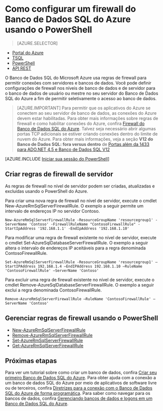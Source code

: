 <properties
	pageTitle="Como configurar um firewall do Banco de Dados SQL do Azure | Microsoft Azure"
	description="Saiba como configurar o firewall para endereços IP que acessam bancos de dados SQL do Azure."
	services="sql-database"
	documentationCenter=""
	authors="stevestein"
	manager="jhubbard"
	editor=""/>


<tags
	ms.service="sql-database"
	ms.workload="data-management"
	ms.tgt_pltfrm="na"
	ms.devlang="dotnet"
	ms.topic="article" 
	ms.date="05/09/2016"
	ms.author="sstein"/>


# Como configurar um firewall do Banco de Dados SQL do Azure usando o PowerShell


> [AZURE.SELECTOR]
- [Portal do Azure](sql-database-configure-firewall-settings.md)
- [TSQL](sql-database-configure-firewall-settings-tsql.md)
- [PowerShell](sql-database-configure-firewall-settings-powershell.md)
- [API REST](sql-database-configure-firewall-settings-rest.md)


O Banco de Dados SQL do Microsoft Azure usa regras de firewall para permitir conexões com servidores e bancos de dados. Você pode definir configurações de firewall nos níveis de banco de dados e de servidor para o banco de dados de usuário ou mestre no seu servidor do Banco de Dados SQL do Azure a fim de permitir seletivamente o acesso ao banco de dados.

> [AZURE.IMPORTANT] Para permitir que os aplicativos do Azure se conectem ao seu servidor de banco de dados, as conexões do Azure devem estar habilitadas. Para obter mais informações sobre regras de firewall e como habilitar conexões do Azure, confira [Firewall do Banco de Dados SQL do Azure](sql-database-firewall-configure.md). Talvez seja necessário abrir algumas portas TCP adicionais se estiver criando conexões dentro do limite de nuvem do Azure. Para obter mais informações, veja a seção **V12 do Banco de Dados SQL: fora versus dentro** de [Portas além da 1433 para ADO.NET 4.5 e Banco de Dados SQL V12](sql-database-develop-direct-route-ports-adonet-v12.md)


[AZURE.INCLUDE [Iniciar sua sessão do PowerShell](../../includes/sql-database-powershell.md)]

## Criar regras de firewall de servidor

As regras de firewall no nível de servidor podem ser criadas, atualizadas e excluídas usando o PowerShell do Azure.

Para criar uma nova regra de firewall no nível de servidor, execute o cmdlet New-AzureRmSqlServerFirewallRule. O exemplo a seguir permite um intervalo de endereços IP no servidor Contoso.
 
    New-AzureRmSqlServerFirewallRule -ResourceGroupName 'resourcegroup1' -ServerName 'Contoso' -FirewallRuleName "ContosoFirewallRule" -StartIpAddress '192.168.1.1' -EndIpAddress '192.168.1.10'		
 
Para modificar uma regra de firewall existente no nível de servidor, execute o cmdlet Set-AzureSqlDatabaseServerFirewallRule. O exemplo a seguir altera o intervalo de endereços IP aceitáveis para a regra denominada ContosoFirewallRule.
 
    Set-AzureRmSqlServerFirewallRule -ResourceGroupName 'resourcegroup1' –StartIPAddress 192.168.1.4 –EndIPAddress 192.168.1.10 –RuleName 'ContosoFirewallRule' –ServerName 'Contoso'

Para excluir uma regra de firewall existente no nível de servidor, execute o cmdlet Remove-AzureSqlDatabaseServerFirewallRule. O exemplo a seguir exclui a regra denominada ContosoFirewallRule.

    Remove-AzureRmSqlServerFirewallRule –RuleName 'ContosoFirewallRule' –ServerName 'Contoso'


## Gerenciar regras de firewall usando o PowerShell

* [New-AzureRmSqlServerFirewallRule](https://msdn.microsoft.com/library/mt603860.aspx)
* [Remove-AzureRmSqlServerFirewallRule](https://msdn.microsoft.com/library/mt603588.aspx)
* [Set-AzureRmSqlServerFirewallRule](https://msdn.microsoft.com/library/mt603789.aspx)
* [Get-AzureRmSqlServerFirewallRule](https://msdn.microsoft.com/library/mt603586.aspx)
 
## Próximas etapas

Para ver um tutorial sobre como criar um banco de dados, confira [Criar seu primeiro Banco de Dados SQL do Azure](sql-database-get-started.md). Para obter ajuda com a conexão a um banco de dados SQL do Azure por meio de aplicativos de software livre ou de terceiros, confira [Diretrizes para a conexão com o Banco de Dados SQL do Azure de forma programática](https://msdn.microsoft.com/library/azure/ee336282.aspx). Para saber como navegar para os bancos de dados, confira [Gerenciando bancos de dados e logons em um Banco de Dados SQL do Azure](https://msdn.microsoft.com/library/azure/ee336235.aspx).

<!--Image references-->
[1]: ./media/sql-database-configure-firewall-settings/AzurePortalBrowseForFirewall.png
[2]: ./media/sql-database-configure-firewall-settings/AzurePortalFirewallSettings.png
<!--anchors-->

 

<!---HONumber=AcomDC_0518_2016-->